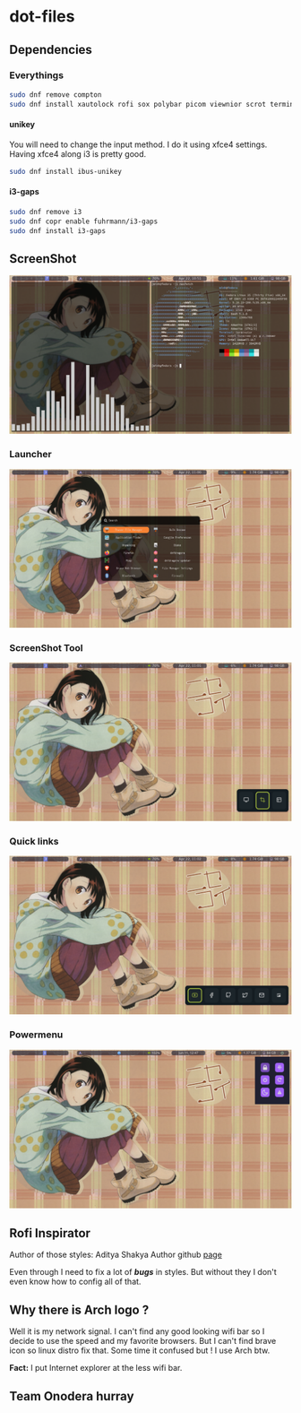 # dot-files

## Dependencies

### Everythings
```sh
sudo dnf remove compton
sudo dnf install xautolock rofi sox polybar picom viewnior scrot terminator nodejs lollypop
```

#### unikey
You will need to change the input method. I do it using xfce4 settings. Having xfce4 along i3 is pretty good.
```sh
sudo dnf install ibus-unikey
```

#### i3-gaps
```sh
sudo dnf remove i3
sudo dnf copr enable fuhrmann/i3-gaps
sudo dnf install i3-gaps
```

## ScreenShot
![desktop](.ScreenShot/desktop.png)

### Launcher
![launcher](.ScreenShot/rofi_launcher.png)

### ScreenShot Tool
![ScreenShot Tool](.ScreenShot/rofi_screenshot.png)

### Quick links
![Quick links](.ScreenShot/rofi_quicklinks.png)

### Powermenu
![Powermenu](.ScreenShot/rofi_power_menu.png)

## Rofi Inspirator
Author of those styles: Aditya Shakya
Author github [page](https://github.com/adi1090x/rofi)

Even through I need to fix a lot of ___bugs___ in styles. But without they I don't even know how to config all of that.

## Why there is Arch logo ?
Well it is my network signal. I can't find any good looking wifi bar so I decide to use the speed and my favorite browsers. But I can't find brave icon so linux distro fix that. Some time it confused but ! I use Arch btw.

__Fact:__ I put Internet explorer at the less wifi bar.

## Team Onodera hurray
